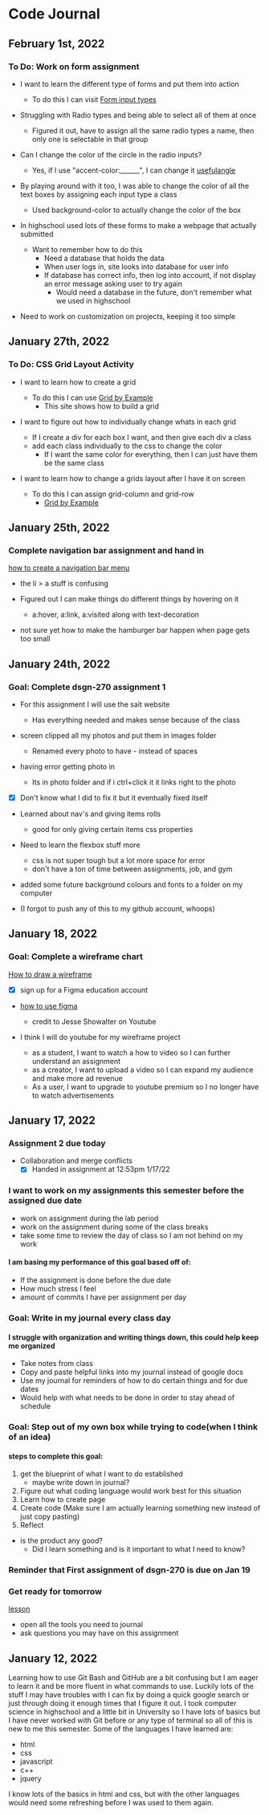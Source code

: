 # Code Journal

## February 1st, 2022
### To Do: Work on form assignment

- I want to learn the different type of forms and put them into action
    - To do this I can visit [Form input types](https://www.w3schools.com/html/html_form_input_types.asp)

- Struggling with Radio types and being able to select all of them at once
    - Figured it out, have to assign all the same radio types a name, then only one is selectable in that group

- Can I change the color of the circle in the radio inputs?
    - Yes, if I use "accent-color:______", I can change it [usefulangle](https://usefulangle.com/post/389/css-radio-button-color)

- By playing around with it too, I was able to change the color of all the text boxes by assigning each input type a class
    - Used background-color to actually change the color of the box

- In highschool used lots of these forms to make a webpage that actually submitted
    - Want to remember how to do this
        - Need a database that holds the data
        - When user logs in, site looks into database for user info
        - If database has correct info, then log into account, if not display an error message asking user to try again
            - Would need a database in the future, don't remember what we used in highschool
    
- Need to work on customization on projects, keeping it too simple

## January 27th, 2022

### To Do: CSS Grid Layout Activity

- I want to learn how to create a grid
    - To do this I can use [Grid by Example](https://gridbyexample.com/examples/) 
        - This site shows how to build a grid
- I want to figure out how to individually change whats in each grid
    - If I create a div for each box I want, and then give each div a class
    - add each class individually to the css to change the color
        - If I want the same color for everything, then I can just have them be the same class
    
- I want to learn how to change a grids layout after I have it on screen
    - To do this I can assign grid-column and grid-row
        - [Grid by Example](https://gridbyexample.com/examples/example5/)


## January 25th, 2022

### Complete navigation bar assignment and hand in

[how to create a navigation bar menu](https://gist.github.com/lilyx13/b20b36f46354e74b1efafcfa5c170d1a)

- the li > a stuff is confusing

- Figured out I can make things do different things by hovering on it
    - a:hover, a:link, a:visited along with text-decoration

- not sure yet how to make the hamburger bar happen when page gets too small








## January 24th, 2022

### Goal: Complete dsgn-270 assignment 1

- For this assignment I will use the sait website
    - Has everything needed and makes sense because of the class

- screen clipped all my photos and put them in images folder
    - Renamed every photo to have - instead of spaces


- having error getting photo in
    - Its in photo folder and if i ctrl+click it it links right to the photo
- [x] Don't know what I did to fix it but it eventually fixed itself


- Learned about nav's and giving items rolls
    - good for only giving certain items css properties

- Need to learn the flexbox stuff more
    - css is not super tough but a lot more space for error
    - don't have a ton of time between assignments, job, and gym


- added some future background colours and fonts to a folder on my computer

- (I forgot to push any of this to my github account, whoops)


## January 18, 2022

### Goal: Complete a wireframe chart
 [How to draw a wireframe](https://www.nngroup.com/articles/draw-wireframe-even-if-you-cant-draw/)

 - [x] sign up for a Figma education account
 - [how to use figma](https://www.youtube.com/watch?v=jk1T0CdLxwU)
    - credit to Jesse Showalter on Youtube

- I think I will do youtube for my wireframe project
    - as a student, I want to watch a how to video so I can further understand an assignment
    - as a creator, I want to upload a video so I can expand my audience and make more ad revenue
    - As a user, I want to upgrade to youtube premium so I no longer have to watch advertisements





## January 17, 2022

### Assignment 2 due today
- Collaboration and merge conflicts
   - [x] Handed in assignment at 12:53pm 1/17/22

### I want to work on my assignments this semester before the assigned due date
- work on assignment during the lab period
- work on the assignment during some of the class breaks
- take some time to review the day of class so I am not behind on my work

#### I am basing my performance of this goal based off of:
- If the assignment is done before the due date
- How much stress I feel 
- amount of commits I have per assignment per day

### Goal: Write in my journal every class day
#### I struggle with organization and writing things down, this could help keep me organized
- Take notes from class
- Copy and paste helpful links into my journal instead of google docs
- Use my journal for reminders of how to do certain things and for due dates
- Would help with what needs to be done in order to stay ahead of schedule

### Goal: Step out of my own box while trying to code(when I think of an idea)
#### steps to complete this goal:
1. get the blueprint of what I want to do established
    - maybe write down in journal?
2. Figure out what coding language would work best for this situation
3. Learn how to create page
4. Create code (Make sure I am actually learning something new instead of just copy pasting)
5. Reflect
- is the product any good?
    - Did I learn something and is it important to what I need to know?

### Reminder that First assignment of dsgn-270 is due on Jan 19

### Get ready for tomorrow
[lesson](https://sait-wbdv.netlify.app/dsgn-270/lessons/day-02)
- open all the tools you need to journal
- ask questions you may have on this assignment




## January 12, 2022

Learning how to use Git Bash and GitHub are a bit confusing but I am eager to learn it and be more fluent in what commands to use.  Luckily lots of the stuff I may have troubles with I can fix by doing a quick google search or just through doing it enough times that I figure it out. I took computer science in highschool and a little bit in University so I have lots of basics but I have never worked with Git before or any type of terminal so all of this is new to me this semester. Some of the languages I have learned are:

- html
- css
- javascript
- c++
- jquery

I know lots of the basics in html and css, but with the other languages would need some refreshing before I was used to them again. 